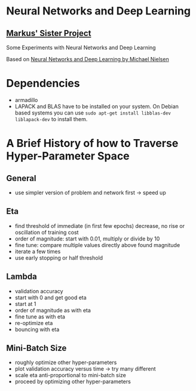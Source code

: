 # Neural Networks and Deep Learning

## [Markus' Sister Project](https://github.com/MarcasRealAccount/NeuralNetwork)

Some Experiments with Neural Networks and Deep Learning

Based on [Neural Networks and Deep Learning by Michael Nielsen](http://neuralnetworksanddeeplearning.com/)

# Dependencies

- armadillo
- LAPACK and BLAS have to be installed on your system.
   On Debian based systems you can use `sudo apt-get install libblas-dev liblapack-dev` to install them.

# A Brief History of how to Traverse Hyper-Parameter Space

## General
- use simpler version of problem and network first -> speed up

## Eta
- find threshold of immediate (in first few epochs) decrease, no rise or oscillation of training cost
- order of magnitude: start with 0.01, multiply or divide by 10
- fine tune: compare multiple values directly above found magnitude
- iterate a few times
- use early stopping or half threshold

## Lambda
- validation accuracy
- start with 0 and get good eta
- start at 1
- order of magnitude as with eta
- fine tune as with eta
- re-optimize eta
- bouncing with eta

## Mini-Batch Size
- roughly optimize other hyper-parameters
- plot validation accuracy versus time -> try many different
- scale eta anti-proportional to mini-batch size
- proceed by optimizing other hyper-parameters
